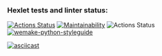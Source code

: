 ### Hexlet tests and linter status:
[![Actions Status](https://github.com/IDilettant/python-project-lvl2/workflows/hexlet-check/badge.svg)](https://github.com/IDilettant/python-project-lvl2/actions)
[![Maintainability](https://api.codeclimate.com/v1/badges/7ca7a58ae374ae5ab91b/maintainability)](https://codeclimate.com/github/IDilettant/python-project-lvl2/maintainability)
![Actions Status](https://github.com/IDilettant/python-project-lvl2/workflows/Flake8-WPS/badge.svg)
[![wemake-python-styleguide](https://img.shields.io/badge/style-wemake-000000.svg)](https://github.com/wemake-services/wemake-python-styleguide)

[![asciicast](https://asciinema.org/a/89OqjYWExOvmSyxRomy6b0YRy.svg)](https://asciinema.org/a/89OqjYWExOvmSyxRomy6b0YRy)
